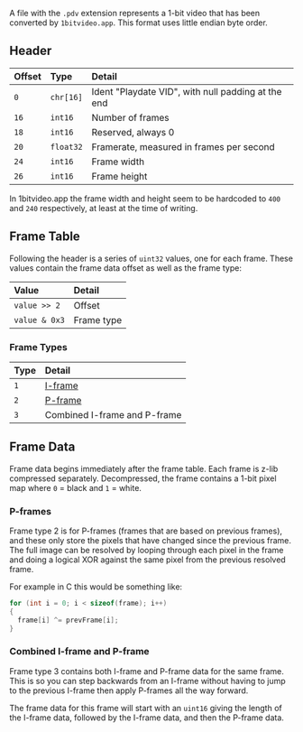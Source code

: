 A file with the `.pdv` extension represents a 1-bit video that has been converted by `1bitvideo.app`. This format uses little endian byte order.

## Header

| Offset | Type     | Detail |
|:-------|:---------|:-------|
| `0`    | `chr[16]` | Ident "Playdate VID", with null padding at the end |
| `16`   | `int16` | Number of frames |
| `18`   | `int16` | Reserved, always 0 |
| `20`   | `float32` | Framerate, measured in frames per second |
| `24`   | `int16` | Frame width |
| `26`   | `int16` | Frame height |

In 1bitvideo.app the frame width and height seem to be hardcoded to `400` and `240` respectively, at least at the time of writing.

## Frame Table

Following the header is a series of `uint32` values, one for each frame. These values contain the frame data offset as well as the frame type:

| Value | Detail |
|:------|:-------|
| `value >> 2` | Offset |
| `value & 0x3` | Frame type |

### Frame Types

| Type | Detail |
|:-----|:-------|
| `1`  | [I-frame](https://en.wikipedia.org/wiki/Video_compression_picture_types) |
| `2`  | [P-frame](https://en.wikipedia.org/wiki/Video_compression_picture_types) |
| `3`  | Combined I-frame and P-frame |

## Frame Data

Frame data begins immediately after the frame table. Each frame is z-lib compressed separately. Decompressed, the frame contains a 1-bit pixel map where `0` = black and `1` = white.

### P-frames

Frame type 2 is for P-frames (frames that are based on previous frames), and these only store the pixels that have changed since the previous frame. The full image can be resolved by looping through each pixel in the frame and doing a logical XOR against the same pixel from the previous resolved frame.

For example in C this would be something like:

```c
for (int i = 0; i < sizeof(frame); i++)
{
  frame[i] ^= prevFrame[i];
}
```

### Combined I-frame and P-frame

Frame type 3 contains both I-frame and P-frame data for the same frame. This is so you can step backwards from an I-frame without having to jump to the previous I-frame then apply P-frames all the way forward. 

The frame data for this frame will start with an `uint16` giving the length of the I-frame data, followed by the I-frame data, and then the P-frame data.
